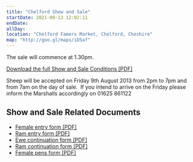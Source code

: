 ```yaml
---
title: "Chelford Show and Sale"
startDate: 2021-08-13 12:02:11
endDate:
allDay:
location: "Chelford Famers Market, Chelford, Cheshire"
map: "http://goo.gl/maps/iD5af"
---
```


The sale will commence at 1.30pm.

[Download the full Show and Sale Conditions \[PDF\]](/uploads/show-and-sale-conditions.pdf)

Sheep will be accepted on Friday 9th August 2013 from 2pm to 7pm and from 7am on the day of sale.  If you intend to arrive on the Friday please inform the Marshalls accordingly on 01625 861122

## Show and Sale Related Documents

* [Female entry form \[PDF\]](/uploads/female-entry-form.pdf)
* [Ram entry form \[PDF\]](/uploads/ram-entry-form.pdf)
* [Ewe continuation form \[PDF\]](/uploads/ewe-continuation-form.pdf)
* [Ram continuation form \[PDF\]](/uploads/ram-continuation-form.pdf)
* [Female pens form \[PDF\]](/uploads/female-pens.pdf)

